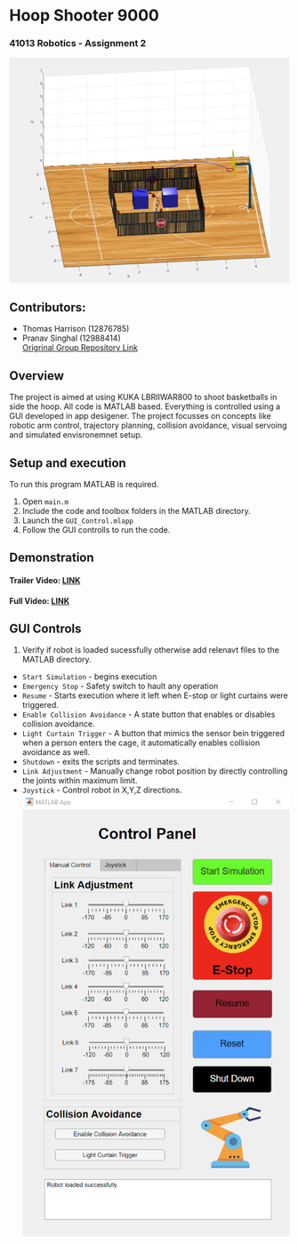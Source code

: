 # Hoop Shooter 9000 
### 41013 Robotics - Assignment 2 ###
![picture](Main.png)

## Contributors: ##
* Thomas Harrison (12876785) <br/>
* Pranav Singhal (12988414) <br/>
[Origrinal Group Repository Link](https://github.com/Pranavsinghal1/hoop-shooter-9000.git)

## Overview ##
The project is aimed at using KUKA LBRIIWAR800 to shoot basketballs in side the hoop. All code is MATLAB based. Everything is controlled using a GUI developed in app desigener. The project focusses on concepts like robotic arm control, trajectory planning, collision avoidance, visual servoing and simulated envisronemnet setup.

## Setup and execution ##
To run this program MATLAB is required.
1. Open ```main.m```
2. Include the code and toolbox folders in the MATLAB directory.
3. Launch the ```GUI_Control.mlapp```
4. Follow the GUI controlls to run the code.

## Demonstration ##
#### Trailer Video: [LINK](https://youtu.be/3fmOVUSD0oQ)
#### Full Video: [LINK](https://youtu.be/WoHQHrU4dg8)

## GUI Controls ##
1. Verify if robot is loaded sucessfully otherwise add relenavt files to the MATLAB directory.
* ```Start Simulation``` - begins execution
* ```Emergency Stop``` - Safety switch to hault any operation
* ```Resume``` - Starts execution where it left when E-stop or light curtains were triggered.
* ```Enable Collision Avoidance``` - A state button that enables or disables collision avoidance.
* ```Light Curtain Trigger``` - A button that mimics the sensor bein triggered when a person enters the cage, it automatically enables collision avoidance as well.
* ```Shutdown``` - exits the scripts and terminates.
* ```Link Adjustment``` - Manually change robot position by directly controlling the joints within maximum limit.
* ```Joystick``` - Control robot in X,Y,Z directions.
![picture](GUI.png)
